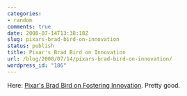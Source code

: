 ```yaml
---
categories:
- random
comments: true
date: 2008-07-14T13:38:18Z
slug: pixars-brad-bird-on-innovation
status: publish
title: Pixar's Brad Bird on Innovation
url: /blog/2008/07/14/pixars-brad-bird-on-innovation/
wordpress_id: "186"
---
```


Here: [Pixar's Brad Bird on Fostering Innovation](http://gigaom.com/2008/04/17/pixars-brad-bird-on-fostering-innovation/). Pretty good.
